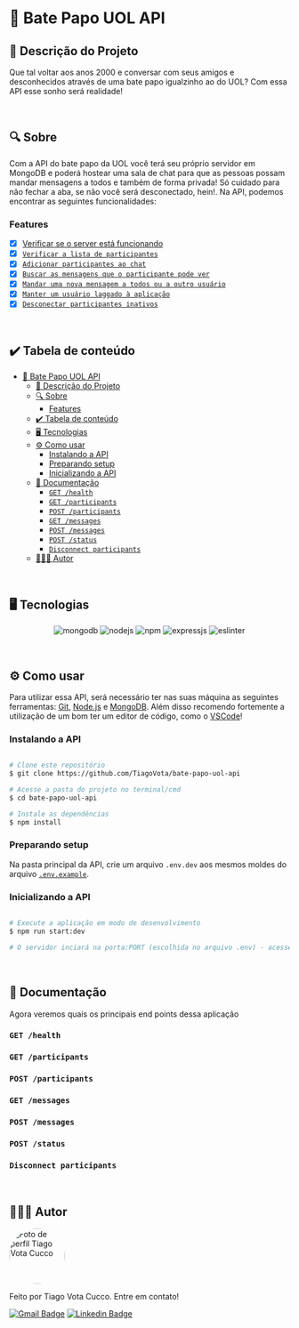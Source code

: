 # 💬 Bate Papo UOL API
## 🚀 Descrição do Projeto
Que tal voltar aos anos 2000 e conversar com seus amigos e desconhecidos através de uma bate papo igualzinho ao do UOL? Com essa API esse sonho será realidade!

<br/>


## 🔍 Sobre
Com a API do bate papo da UOL você terá seu próprio servidor em MongoDB e poderá hostear uma sala de chat para que as pessoas possam mandar mensagens a todos e também de forma privada! Só cuidado para não fechar a aba, se não você será desconectado, hein!. Na API, podemos encontrar as seguintes funcionalidades:

### Features
- [x] [Verificar se o server está funcionando](#get-health)
- [x] [`Verificar a lista de participantes`](#get-participants)
- [x] [`Adicionar participantes ao chat`](#post-participants)
- [x] [`Buscar as mensagens que o participante pode ver`](#get-messages)
- [x] [`Mandar uma nova mensagem a todos ou a outro usuário`](#post-messages)
- [x] [`Manter um usuário laggado à aplicação`](#post-status)
- [x] [`Desconectar participantes inativos`](#disconnect-participants)

<br/>


## ✔️ Tabela de conteúdo
<!--ts-->
- [💬 Bate Papo UOL API](#-bate-papo-uol-api)
	- [🚀 Descrição do Projeto](#-descrição-do-projeto)
	- [🔍 Sobre](#-sobre)
		- [Features](#features)
	- [✔️ Tabela de conteúdo](#️-tabela-de-conteúdo)
	- [🖥 Tecnologias](#-tecnologias)
	- [⚙ Como usar](#-como-usar)
		- [Instalando a API](#instalando-a-api)
		- [Preparando setup](#preparando-setup)
		- [Inicializando a API](#inicializando-a-api)
	- [📜 Documentação](#-documentação)
		- [`GET /health`](#get-health)
		- [`GET /participants`](#get-participants)
		- [`POST /participants`](#post-participants)
		- [`GET /messages`](#get-messages)
		- [`POST /messages`](#post-messages)
		- [`POST /status`](#post-status)
		- [`Disconnect participants`](#disconnect-participants)
	- [👨🏼‍💻 Autor](#-autor)
<!--te-->

<br/>


## 🖥 Tecnologias
<p align="center">
  <img alt="mongodb" src="https://img.shields.io/badge/MongoDB-4EA94B?style=for-the-badge&logo=mongodb&logoColor=white"/>
  <img alt="nodejs" src="https://img.shields.io/badge/Node.js-339933?style=for-the-badge&logo=nodedotjs&logoColor=white"/>
  <img alt="npm" src="https://img.shields.io/badge/npm-CB3837?style=for-the-badge&logo=npm&logoColor=white"/>
  <img alt="expressjs" src="https://img.shields.io/badge/Express.js-000000?style=for-the-badge&logo=express&logoColor=white"/>
  <img alt="eslinter" src="https://img.shields.io/badge/eslint-3A33D1?style=for-the-badge&logo=eslint&logoColor=white"/>
</p>

<br/>


## ⚙ Como usar

Para utilizar essa API, será necessário ter nas suas máquina as seguintes ferramentas:
[Git](https://git-scm.com), [Node.js](https://nodejs.org/en/) e [MongoDB]((https://www.mongodb.com/)).
Além disso recomendo fortemente a utilização de um bom ter um editor de código, como o [VSCode](https://code.visualstudio.com/)!


### Instalando a API
```bash

# Clone este repositório
$ git clone https://github.com/TiagoVota/bate-papo-uol-api

# Acesse a pasta do projeto no terminal/cmd
$ cd bate-papo-uol-api

# Instale as dependências
$ npm install

```

### Preparando setup
Na pasta principal da API, crie um arquivo `.env.dev` aos mesmos moldes do arquivo [`.env.example`](https://github.com/TiagoVota/bate-papo-uol-api/blob/main/.env.example).

### Inicializando a API
```bash

# Execute a aplicação em modo de desenvolvimento
$ npm run start:dev

# O servidor inciará na porta:PORT (escolhida no arquivo .env) - acesse http://localhost:PORT 

```

<br/>


## 📜 Documentação
Agora veremos quais os principais end points dessa aplicação

### `GET /health`

### `GET /participants`

### `POST /participants`

### `GET /messages`

### `POST /messages`

### `POST /status`

### `Disconnect participants`

<br/>


## 👨🏼‍💻 Autor

<img style="border-radius: 50%;" src="https://avatars.githubusercontent.com/u/56308226?v=4" width="100px;" alt="Foto de perfil Tiago Vota Cucco"/>

Feito por Tiago Vota Cucco. Entre em contato!

[![Gmail Badge](https://img.shields.io/badge/-tiagovotacucco@gmail.com-c14438?style=flat&logo=Gmail&logoColor=white&link=mailto:tiagovotacucco@gmail.com)](mailto:tiagovotacucco@gmail.com)
[![Linkedin Badge](https://img.shields.io/badge/-Tiago-Vota?style=flat&logo=Linkedin&logoColor=white&color=blue&link=https://www.linkedin.com/in/tiago-vota-cucco-394916204)](https://www.linkedin.com/in/tiago-vota-cucco-394916204) 

<br/><br/>
